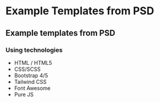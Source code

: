 # Example Templates from PSD

## Example templates from PSD 

### Using technologies
- HTML / HTML5
- CSS/SCSS 
- Bootstrap 4/5
- Tailwind CSS 
- Font Awesome
- Pure JS